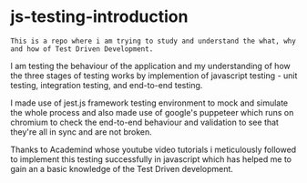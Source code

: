 # js-testing-introduction

`This is a repo where i am trying to study and understand the what, why and how of Test Driven Development.`

I am testing the behaviour of the application and my understanding of how the three stages of testing works by implemention of javascript testing - unit testing, integration testing, and end-to-end testing.

I made use of jest.js framework testing environment to mock and simulate the whole process and also made use of google's puppeteer which runs on chromium to check the end-to-end behaviour and validation to see that they're all in sync and are not broken.

Thanks to Academind whose youtube video tutorials i meticulously followed to implement this testing successfully in javascript which has helped me to gain an a basic knowledge of the Test Driven development.